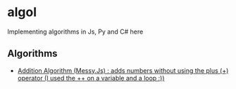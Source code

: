 # algol

Implementing algorithms in Js, Py and C# here

## Algorithms

* [Addition Algorithm (Messy.Js) : adds numbers without using the plus (+) operator (I used the ++ on a variable and a loop :))](addition.js)



